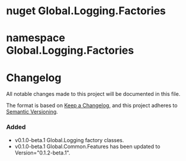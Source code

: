 # nuget Global.Logging.Factories

# namespace Global.Logging.Factories

# Changelog

All notable changes made to this project will be documented in this file.


The format is based on [Keep a Changelog](https://keepachangelog.com/en/1.1.0/),
and this project adheres to [Semantic Versioning](https://semver.org/spec/v2.0.0.html).

### Added
- v0.1.0-beta.1 Global.Logging factory classes.
- v0.1.0-beta.1 Global.Common.Features has been updated to Version="0.1.2-beta.1".